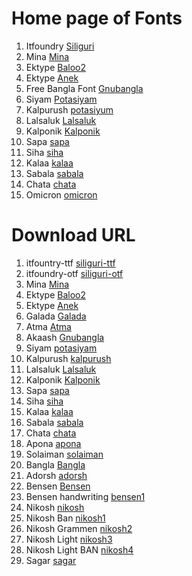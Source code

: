 # Home page of Fonts

1. Itfoundry [Siliguri](https://github.com/itfoundry/hind-siliguri)
2. Mina [Mina](https://github.com/suman51284)
3. Ektype [Baloo2](https://github.com/EkType/Baloo2)
4. Ektype [Anek](https://github.com/EkType/Anek)
5. Free Bangla Font [Gnubangla](https://www.nongnu.org/freebangfont/downloads.html)
6. Siyam [Potasiyam](https://github.com/potasiyam/Siyam-Rupali)
7. Kalpurush [potasiyum](https://github.com/potasiyam/Kalpurush)
8. Lalsaluk [Lalsaluk](https://github.com/amanbd/lalsaluk)
9. Kalponik [Kalponik](https://github.com/amanbd/kalponik)
10. Sapa [sapa](https://github.com/danhhong/Sapa)
11. Siha [siha](https://github.com/danhhong/Siha)
12. Kalaa [kalaa](https://github.com/danhhong/Kalaa)
13. Sabala [sabala](https://github.com/danhhong/Sabala)
14. Chata [chata](https://github.com/danhhong/Chata)
15. Omicron [omicron](https://www.omicronlab.com)


# Download URL 

1. itfountry-ttf  [siliguri-ttf](https://fonts.google.com/specimen/Hind+Siliguri?subset=bengali&noto.script=Beng)
2. itfoundry-otf [siliguri-otf](https://github.com/itfoundry/hind-siliguri/archive/affb7db/hind-siliguri-affb7db.tar.gz)
3. Mina  [Mina](https://github.com/suman51284/Mina/archive/2035084/Mina-2035084.tar.gz)
4. Ektype [Baloo2](https://github.com/EkType/Baloo2/releases/download/1.640/Baloo2_1.640.zip)
5. Ektype [Anek](https://github.com/EkType/Anek/releases/download/1.000/Ek-Type-Anek-Variable-1.002.zip)
6. Galada [Galada](https://fonts.google.com/specimen/Galada/about?subset=bengali&noto.script=Beng)
7. Atma [Atma](https://fonts.google.com/specimen/Atma?subset=bengali&noto.script=Beng)
8. Akaash [Gnubangla](https://www.nongnu.org/freebangfont/dl/AkaashNormal.ttf)
9. Siyam [potasiyam](https://github.com/potasiyam/Siyam-Rupali/archive/f1037dc/Siyam-Rupali-f1037dc.tar.gz)
10. Kalpurush [kalpurush](https://github.com/potasiyam/Kalpurush/archive/212bef1/Kalpurush-212bef1.tar.gz)
11. Lalsaluk  [Lalsaluk](https://github.com/amanbd/lalsaluk/archive/9a2e313/lalsaluk-9a2e313.tar.gz)
12. Kalponik [Kalponik](https://github.com/amanbd/kalponik/archive/7a65d0e/kalponik-7a65d0e.tar.gz)
13. Sapa [sapa](https://github.com/danhhong/Sapa/archive/daeac23/Sapa-daeac23.tar.gz)
14. Siha [siha](https://github.com/danhhong/Siha/archive/f9fdc82/Siha-f9fdc82.tar.gz)
15. Kalaa [kalaa](https://github.com/danhhong/Kalaa/archive/9adc782/Kalaa-9adc782.tar.gz)
16. Sabala [sabala](https://github.com/danhhong/Sabala/archive/c6ddecb/Sabala-c6ddecb.tar.gz)
17. Chata [chata](https://github.com/danhhong/Chata/archive/cbc8a05/Chata-cbc8a05.tar.gz)
18. Apona [apona](https://www.omicronlab.com/download/fonts/AponaLohit.ttf)
19. Solaiman [solaiman]( https://www.omicronlab.com/download/fonts/SolaimanLipi_20-04-07.ttf)
20. Bangla  [Bangla](https://www.omicronlab.com/download/fonts/Bangla.ttf)
21. Adorsh [adorsh](https://www.omicronlab.com/download/fonts/AdorshoLipi_20-07-2007.ttf)
22. Bensen  [Bensen](https://www.omicronlab.com/download/fonts/BenSen.ttf)
23. Bensen handwriting [bensen1](https://www.omicronlab.com/download/fonts/BenSenHandwriting.ttf)
24. Nikosh [nikosh](https://www.omicronlab.com/download/fonts/Nikosh.ttf)
25. Nikosh Ban [nikosh1](https://www.omicronlab.com/download/fonts/NikoshBAN.ttf)
26. Nikosh Grammen [nikosh2](https://www.omicronlab.com/download/fonts/NikoshGrameen.ttf)
27. Nikosh Light [nikosh3](https://www.omicronlab.com/download/fonts/NikoshLight.ttf)
29. Nikosh Light BAN [nikosh4](https://www.omicronlab.com/download/fonts/NikoshLightBan.ttf)
30. Sagar [sagar](https://www.omicronlab.com/download/fonts/sagarnormal.ttf)
